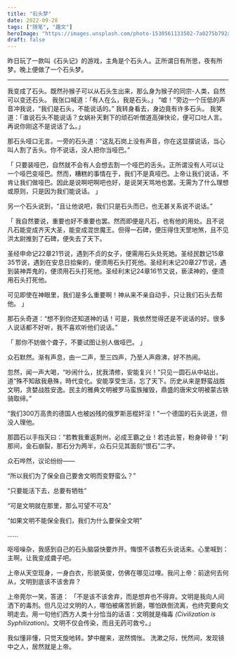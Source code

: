 ```yaml
---
title: "石头梦"
date: 2022-09-28
tags: ["随笔", "趣文"]
heroImage: "https://images.unsplash.com/photo-1530561133502-7a0275b792a2?ixlib=rb-1.2.1&ixid=MnwxMjA3fDB8MHxwaG90by1wYWdlfHx8fGVufDB8fHx8&auto=format&fit=crop&w=687&q=80"
draft: false
---
```


昨日玩了一款叫《石头记》的游戏，主角是个石头人。正所谓日有所思，夜有所梦。晚上便做了一个石头梦。

---

我变成了石头。既然孙猴子可以从石头生出来，那么身为猴子的同宗-人类，自然可以变还石头。
我张口喊道：「有人在么，我是石头。」
“嘘！”旁边一个压低的声音冲我说，“我们是石头，不能说话的。”
我转身看去，身边竟有许多石头。
我笑道：「谁说石头不能说话？女娲补天剩下的顽石听僧道高弹快论，便可口吐人言。再说你刚这不是说话了么。」

那石头哑口无言。一旁的石头道：“这乱石岗上没有声音，你在这显摆说话，当心叫人割了舌头。你不说话，没人把你当哑巴。”

「
只要装哑巴，自然就不会有人会想去割一个哑巴的舌头。正所谓没有人可以让一个哑巴变哑巴。然而，糟糕的事情在于，我们不是真哑巴。上帝让我们说话，不肯让我们做哑巴。因此是说啊吧啊吧也好，是说哭天骂地也罢。无需为了什么理想或原则，只是因为我们能说话。
」

另一个石头说到，“且让他说吧，我们只是石头而已，也无甚关系说不说话。”

「
我自然要说，重要也好不重要也罢。然而即便是凡石，也有他的用处。且不说凡石能变成齐天大圣，能变成混世魔王。但得一石碑，便压得住天罡地煞，且不见洪太尉推到了石碑，便失去了天下。

圣经申命记22章21节说，遇到不贞的女子，便需用石头处死她。圣经民数记15章35节说，遇到在安息日拾柴的，便须用石头打死他。圣经利末记20章27节说，遇到装神弄鬼的，便须用石头打死他。圣经利末记24章16节又说，亵渎神的，便须用石头打死他。

可见即使在神眼里，我们是多么重要啊！神从来不亲自动手，只让我们石头去帮他。
」

那石头奇道：“想不到你还知道神的话！可是，我依然觉得还是不说话的好。很多人说话都不好听，我不喜欢听他们说话。”

「
那你不妨做个聋子，不要试图让别人做哑巴。
」

众石默然。渐有声息，由一二声，至三四声，乃至人声鼎沸，好不热闹。

忽然，闻一声大喝，“吵闹什么，扰我清修，安能复兴！”只见一圆石从中站出，道“殊不知敌我悬殊，時代变化。安能享受生活，忘了天下。历史从来是野蛮战胜文明，贪婪战胜安逸。民主的雅典文明被罗马蛮族摧毁，鼎盛的唐宋文明被蒙古铁骑取缔。”

“我们300万高贵的德国人也被凶残的俄罗斯恶棍奸淫！”一个德国的石头说道，但没人理他。

那圆石以手指天曰：“若教我重返荆州，必成王霸之业！若违此誓，粉身碎骨！”刹那间，金石崩裂，那石分为两半，众石只见其面刻“恨石”二字。

众石哗然，议论纷纷——

“所以我们为了保全自己要舍文明而变野蛮么？”

“只要能活下去，总要有牺牲”

“可是文明就在那里，那么可望不可及”

“如果文明不能保全我们，我们为什么要保全文明”

……


呕哑噪杂，我感到自己的石头脑袋快要炸开。悔恨不该教石头说话来。心里喊到：主啊，让我变成聋子吧。

上帝从天空现身，一身白衣，形貌英俊，仿佛在哪见过哩。我问上帝：前途何去何从，文明到底该不该舍弃？

上帝莞尔一笑，答道：
「不是该不该舍弃，而是想弃也不得弃。文明是我向人间洒下的毒剂。但凡见过文明的人，哪怕被痛苦折磨，哪怕跌倒流离，也终究要向文明走去。用一句他们西方人类十分恰当的话语：文明就是梅毒 *(Civilization is Syphilization)*。文明不仅会传染，而且无药可救兮。」

我似懂非懂，只觉天旋地转。梦中醒来，泯然惆怅。
洗漱之际，恍然间，发现镜中之人，居然就是上帝。
